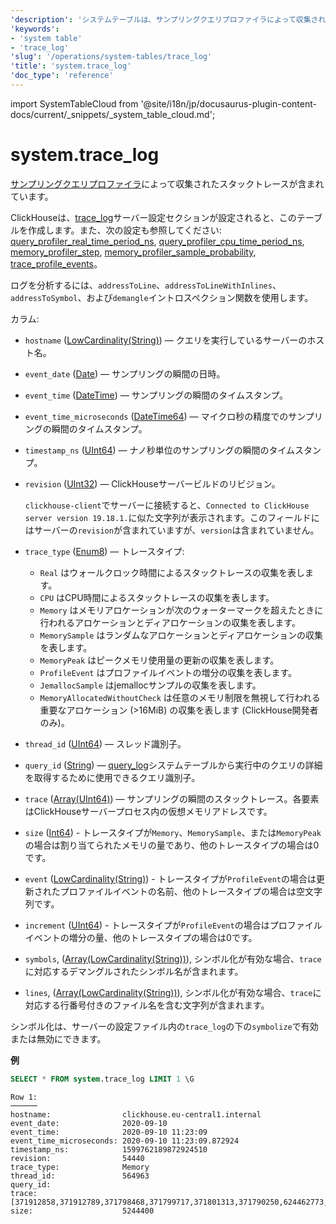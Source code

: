 ```yaml
---
'description': 'システムテーブルは、サンプリングクエリプロファイラによって収集されたスタックトレースを含みます。'
'keywords':
- 'system table'
- 'trace_log'
'slug': '/operations/system-tables/trace_log'
'title': 'system.trace_log'
'doc_type': 'reference'
---
```


import SystemTableCloud from '@site/i18n/jp/docusaurus-plugin-content-docs/current/_snippets/_system_table_cloud.md';


# system.trace_log

<SystemTableCloud/>

[サンプリングクエリプロファイラ](../../operations/optimizing-performance/sampling-query-profiler.md)によって収集されたスタックトレースが含まれています。

ClickHouseは、[trace_log](../../operations/server-configuration-parameters/settings.md#trace_log)サーバー設定セクションが設定されると、このテーブルを作成します。また、次の設定も参照してください: [query_profiler_real_time_period_ns](../../operations/settings/settings.md#query_profiler_real_time_period_ns), [query_profiler_cpu_time_period_ns](../../operations/settings/settings.md#query_profiler_cpu_time_period_ns), [memory_profiler_step](../../operations/settings/settings.md#memory_profiler_step),
[memory_profiler_sample_probability](../../operations/settings/settings.md#memory_profiler_sample_probability), [trace_profile_events](../../operations/settings/settings.md#trace_profile_events)。

ログを分析するには、`addressToLine`、`addressToLineWithInlines`、`addressToSymbol`、および`demangle`イントロスペクション関数を使用します。

カラム:

- `hostname` ([LowCardinality(String)](../../sql-reference/data-types/string.md)) — クエリを実行しているサーバーのホスト名。
- `event_date` ([Date](../../sql-reference/data-types/date.md)) — サンプリングの瞬間の日時。
- `event_time` ([DateTime](../../sql-reference/data-types/datetime.md)) — サンプリングの瞬間のタイムスタンプ。
- `event_time_microseconds` ([DateTime64](../../sql-reference/data-types/datetime64.md)) — マイクロ秒の精度でのサンプリングの瞬間のタイムスタンプ。
- `timestamp_ns` ([UInt64](../../sql-reference/data-types/int-uint.md)) — ナノ秒単位のサンプリングの瞬間のタイムスタンプ。
- `revision` ([UInt32](../../sql-reference/data-types/int-uint.md)) — ClickHouseサーバービルドのリビジョン。

    `clickhouse-client`でサーバーに接続すると、`Connected to ClickHouse server version 19.18.1.`に似た文字列が表示されます。このフィールドにはサーバーの`revision`が含まれていますが、`version`は含まれていません。

- `trace_type` ([Enum8](../../sql-reference/data-types/enum.md)) — トレースタイプ:
  - `Real` はウォールクロック時間によるスタックトレースの収集を表します。
  - `CPU` はCPU時間によるスタックトレースの収集を表します。
  - `Memory` はメモリアロケーションが次のウォーターマークを超えたときに行われるアロケーションとディアロケーションの収集を表します。
  - `MemorySample` はランダムなアロケーションとディアロケーションの収集を表します。
  - `MemoryPeak` はピークメモリ使用量の更新の収集を表します。
  - `ProfileEvent` はプロファイルイベントの増分の収集を表します。
  - `JemallocSample` はjemallocサンプルの収集を表します。
  - `MemoryAllocatedWithoutCheck` は任意のメモリ制限を無視して行われる重要なアロケーション (>16MiB) の収集を表します (ClickHouse開発者のみ)。
- `thread_id` ([UInt64](../../sql-reference/data-types/int-uint.md)) — スレッド識別子。
- `query_id` ([String](../../sql-reference/data-types/string.md)) — [query_log](/operations/system-tables/query_log)システムテーブルから実行中のクエリの詳細を取得するために使用できるクエリ識別子。
- `trace` ([Array(UInt64)](../../sql-reference/data-types/array.md)) — サンプリングの瞬間のスタックトレース。各要素はClickHouseサーバープロセス内の仮想メモリアドレスです。
- `size` ([Int64](../../sql-reference/data-types/int-uint.md)) - トレースタイプが`Memory`、`MemorySample`、または`MemoryPeak`の場合は割り当てられたメモリの量であり、他のトレースタイプの場合は0です。
- `event` ([LowCardinality(String)](../../sql-reference/data-types/lowcardinality.md)) - トレースタイプが`ProfileEvent`の場合は更新されたプロファイルイベントの名前、他のトレースタイプの場合は空文字列です。
- `increment` ([UInt64](../../sql-reference/data-types/int-uint.md)) - トレースタイプが`ProfileEvent`の場合はプロファイルイベントの増分の量、他のトレースタイプの場合は0です。
- `symbols`, ([Array(LowCardinality(String))](../../sql-reference/data-types/array.md)), シンボル化が有効な場合、`trace`に対応するデマングルされたシンボル名が含まれます。
- `lines`, ([Array(LowCardinality(String))](../../sql-reference/data-types/array.md)), シンボル化が有効な場合、`trace`に対応する行番号付きのファイル名を含む文字列が含まれます。

シンボル化は、サーバーの設定ファイル内の`trace_log`の下の`symbolize`で有効または無効にできます。

**例**

```sql
SELECT * FROM system.trace_log LIMIT 1 \G
```

```text
Row 1:
──────
hostname:                clickhouse.eu-central1.internal
event_date:              2020-09-10
event_time:              2020-09-10 11:23:09
event_time_microseconds: 2020-09-10 11:23:09.872924
timestamp_ns:            1599762189872924510
revision:                54440
trace_type:              Memory
thread_id:               564963
query_id:
trace:                   [371912858,371912789,371798468,371799717,371801313,371790250,624462773,566365041,566440261,566445834,566460071,566459914,566459842,566459580,566459469,566459389,566459341,566455774,371993941,371988245,372158848,372187428,372187309,372187093,372185478,140222123165193,140222122205443]
size:                    5244400
```
